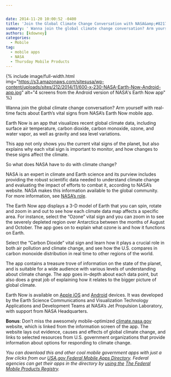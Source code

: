 ```yaml
---


date: 2014-11-20 10:00:52 -0400
title: 'Join the Global Climate Change Conversation with NASA&amp;#8217;s Earth Now'
summary: ' Wanna join the global climate change conversation? Arm yourself with real-time facts about Earth&rsquo;s vital signs from NASA&rsquo;s Earth Now mobile app. Earth Now is an app that visualizes recent global climate data, including surface air temperature, carbon dioxide, carbon monoxide,'
authors: [kdowney]
categories:
  - Mobile
tag:
  - mobile apps
  - NASA
  - Thursday Mobile Products
---
```



{% include image/full-width.html img="https://s3.amazonaws.com/sitesusa/wp-content/uploads/sites/212/2014/11/600-x-230-NASA-Earth-Now-Android-app.jpg" alt="4 screens from the Android version of NASA's Earth Now app" %}

Wanna join the global climate change conversation? Arm yourself with real-time facts about Earth’s vital signs from NASA’s Earth Now mobile app.

Earth Now is an app that visualizes recent global climate data, including surface air temperature, carbon dioxide, carbon monoxide, ozone, and water vapor, as well as gravity and sea level variations.

This app not only shows you the current vital signs of the planet, but also explains why each vital sign is important to monitor, and how changes to these signs affect the climate.

So what does NASA have to do with climate change?

NASA is an expert in climate and Earth science and its purview includes providing the robust scientific data needed to understand climate change and evaluating the impact of efforts to combat it, according to NASA’s website. NASA makes this information available to the global community. For more information, see [NASA&#8217;s role](http://climate.nasa.gov/nasa_role/).

The Earth Now app displays a 3-D model of Earth that you can spin, rotate and zoom in and out to see how each climate data map affects a specific area. For instance, select the “Ozone” vital sign and you can zoom in to see the severely depleted region over Antarctica between the months of August and October. The app goes on to explain what ozone is and how it functions on Earth.

Select the “Carbon Dioxide” vital sign and learn how it plays a crucial role in both air pollution and climate change, and see how the U.S. compares in carbon monoxide distribution in real time to other regions of the world.

The app contains a treasure trove of information on the state of the planet, and is suitable for a wide audience with various levels of understanding about climate change. The app goes in-depth about each data point, but also does a great job of explaining how it relates to the bigger picture of global climate.

Earth Now is available on [Apple iOS](https://itunes.apple.com/us/app/earth-now/id494633346?mt=8&ls=1) and [Android](https://play.google.com/store/apps/details?id=gov.nasa.jpl.earthnow.activity) devices. It was developed by the Earth Science Communications and Visualization Technology Applications and Development Teams at NASA&#8217;s Jet Propulsion Laboratory, with support from NASA Headquarters.

**Bonus**: Don’t miss the awesomely mobile-optimized [climate.nasa.gov](http://climate.nasa.gov) website, which is linked from the information screen of the app. The website lays out evidence, causes and effects of global climate change, and links to selected resources from U.S. government organizations that provide information about options for responding to climate change.

_You can download this and other cool mobile government apps with just a few clicks from our [USA.gov Federal Mobile Apps Directory](http://www.usa.gov/mobileapps.shtml). Federal agencies can get their apps in the directory by [using the](https://www.WHATEVER/services/the-federal-mobile-apps-registry/ "The Federal Mobile Products Registry") [The Federal Mobile Products Registry](https://www.WHATEVER/services/the-federal-mobile-apps-registry/ "The Federal Mobile Products Registry")._